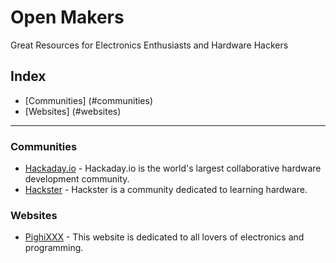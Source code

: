 # Open Makers

Great Resources for Electronics Enthusiasts and Hardware Hackers

## Index

- [Communities] (#communities)
- [Websites] (#websites)

---

### Communities

- [Hackaday.io](https://hackaday.io) - Hackaday.io is the world's largest collaborative hardware development community.
- [Hackster](https://www.hackster.io) - Hackster is a community dedicated to learning hardware.

### Websites

- [PighiXXX](http://www.pighixxx.com/test/) - This website is dedicated to all lovers of electronics and programming.
